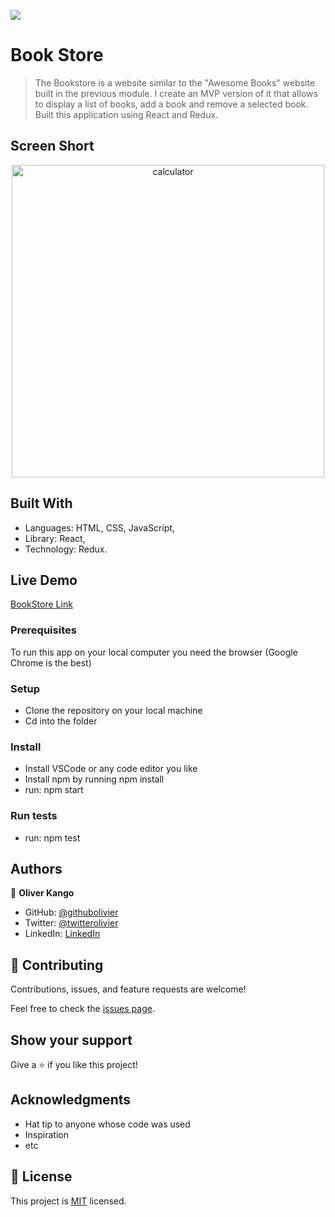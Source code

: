 ![](https://img.shields.io/badge/Microverse-blueviolet)

# Book Store

> The Bookstore is a website similar to the "Awesome Books" website built in the previous module. I create an MVP version of it that allows to display a list of books, add a book and remove a selected book.
Built this application using React and Redux.

## Screen Short

<p align="center">
  <img width="500" alt="calculator" src="https://user-images.githubusercontent.com/108806646/201072290-30baa5f3-9e1c-46a4-a213-4a66384c07f0.png">
</p>

## Built With
- Languages: HTML, CSS, JavaScript,
- Library: React,
- Technology: Redux.

## Live Demo

[BookStore Link](https://bookstore-olivier.netlify.app/)

### Prerequisites

To run this app on your local computer you need the browser (Google Chrome is the best)

### Setup

- Clone the repository on your local machine
- Cd into the folder

### Install

- Install VSCode or any code editor you like
- Install npm by running npm install
- run: npm start

### Run tests

- run: npm test

## Authors

👤 **Oliver Kango**

- GitHub: [@githubolivier](https://github.com/Olivier-Kango)
- Twitter: [@twitterolivier](https://twitter.com/olivierkango1)
- LinkedIn: [LinkedIn](https://www.linkedin.com/in/olivier-kango-b990601b8/)

## 🤝 Contributing

Contributions, issues, and feature requests are welcome!

Feel free to check the [issues page](https://github.com/Olivier-Kango/bookstore/issues/new).

## Show your support

Give a ⭐️ if you like this project!

## Acknowledgments

- Hat tip to anyone whose code was used
- Inspiration
- etc

## 📝 License

This project is [MIT](./LICENSE.txt) licensed.